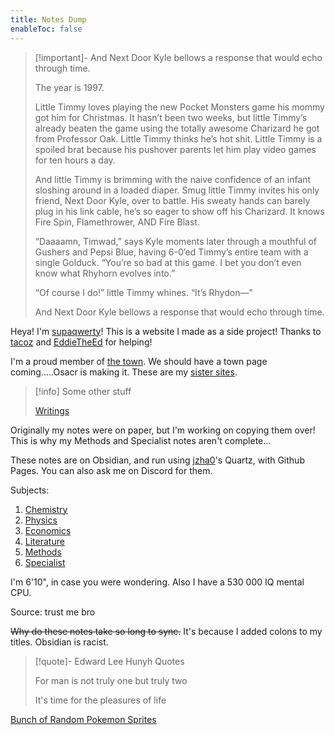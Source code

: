 ```yaml
---
title: Notes Dump
enableToc: false
---
```


> [!important]- And Next Door Kyle bellows a response that would echo through time.
> 
> The year is 1997. 
> 
> Little Timmy loves playing the new Pocket Monsters game his mommy got him for Christmas. It hasn’t been two weeks, but little Timmy’s already beaten the game using the totally awesome Charizard he got from Professor Oak. Little Timmy thinks he’s hot shit. Little Timmy is a spoiled brat because his pushover parents let him play video games for ten hours a day. 
> 
> And little Timmy is brimming with the naive confidence of an infant sloshing around in a loaded diaper.  Smug little Timmy invites his only friend, Next Door Kyle, over to battle. His sweaty hands can barely plug in his link cable, he’s so eager to show off his Charizard. It knows Fire Spin, Flamethrower, AND Fire Blast.  
> 
> “Daaaamn, Timwad,” says Kyle moments later through a mouthful of Gushers and Pepsi Blue, having 6-0’ed Timmy’s entire team with a single Golduck. “You’re so bad at this game. I bet you don’t even know what Rhyhorn evolves into.”  
> 
> “Of course I do!” little Timmy whines. “It’s Rhydon—”  
> 
> And Next Door Kyle bellows a response that would echo through time.
  

Heya! I'm [supaqwerty](Info/AboutMe.md)! This is a website I made as a side project! Thanks to [tacoz](https://github.com/nottacoz) and [EddieTheEd](https://github.com/eddietheed) for helping! 

I'm a proud member of [the town](Info/town.md). We should have a town page coming.....Osacr is making it. These are my [sister sites](Info/townsites.md).

> [!info] Some other stuff
> 
> [Writings](Writings/Writings.md)


Originally my notes were on paper, but I'm working on copying them over! This is why my Methods and Specialist notes aren't complete...

These notes are on Obsidian, and run using [jzha0](https://github.com/jackyzha0)'s Quartz, with Github Pages. You can also ask me on Discord for them.

Subjects:
1. [Chemistry](Subjects/Chemistry.md)
2. [Physics](Subjects/Physics.md)
3. [Economics](Subjects/Economics.md)
4. [Literature](Subjects/Literature.md)
5. [Methods](Subjects/Methods.md)
6. [Specialist](Subjects/Specialist.md)

I'm 6'10", in case you were wondering. Also I have a 530 000 IQ mental CPU.

Source: trust me bro

~~Why do these notes take so long to sync.~~ It's because I added colons to my titles. Obsidian is racist.

> [!quote]- Edward Lee Hunyh Quotes
> 
> For man is not truly one but truly two
> 
> It's time for the pleasures of life

[Bunch of Random Pokemon Sprites](poke)



